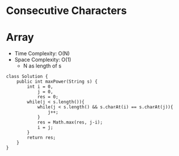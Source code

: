 # Consecutive Characters

# Array

- Time Complexity: O(N)
- Space Complexity: O(1)
  - N as length of s

```
class Solution {
    public int maxPower(String s) {
        int i = 0,
            j = 0,
            res = 0;
        while(j < s.length()){
            while(j < s.length() && s.charAt(i) == s.charAt(j)){
                j++;
            }
            res = Math.max(res, j-i);
            i = j;
        }
        return res;
    }
}
```
